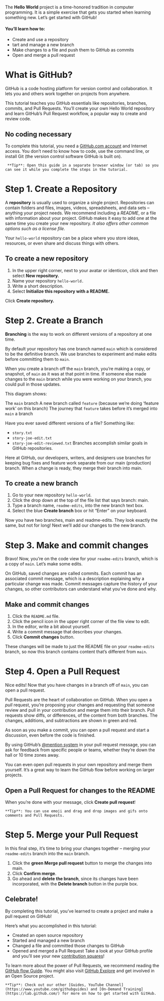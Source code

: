 The **Hello World** project is a time-honored tradition in computer programming. It is a simple exercise that gets you started when learning something new. Let’s get started with GitHub!

#### You’ll learn how to:

* Create and use a repository
* tart and manage a new branch
* Make changes to a file and push them to GitHub as commits
* Open and merge a pull request

# What is GitHub?
GitHub is a code hosting platform for version control and collaboration. It lets you and others work together on projects from anywhere.

This tutorial teaches you GitHub essentials like repositories, branches, commits, and Pull Requests. You’ll create your own Hello World repository and learn GitHub’s Pull Request workflow, a popular way to create and review code.

## No coding necessary
To complete this tutorial, you need a [GitHub.com account](https://github.com) and Internet access. You don’t need to know how to code, use the command line, or install Git (the version control software GitHub is built on).

     **Tip**: Open this guide in a separate browser window (or tab) so you can see it while you complete the steps in the tutorial.

# Step 1. Create a Repository
A **repository** is usually used to organize a single project. Repositories can contain folders and files, images, videos, spreadsheets, and data sets – anything your project needs. We recommend including a <i>README</i>, or a file with information about your project. GitHub makes it easy to add one at the same time you create your new repository. <i>It also offers other common options such as a license file.</i>

Your `hello-world` repository can be a place where you store ideas, resources, or even share and discuss things with others.

## To create a new repository
1. In the upper right corner, next to your avatar or identicon, click  and then select **New repository.**
2. Name your repository `hello-world.`
3. Write a short description.
4. Select **Initialize this repository with a README.**





Click **Create repository.**


# Step 2. Create a Branch
**Branching** is the way to work on different versions of a repository at one time.

By default your repository has one branch named `main` which is considered to be the definitive branch. We use branches to experiment and make edits before committing them to `main`.

When you create a branch off the `main` branch, you’re making a copy, or snapshot, of `main` as it was at that point in time. If someone else made changes to the `main` branch while you were working on your branch, you could pull in those updates.

This diagram shows:

The `main` branch
A new branch called `feature` (because we’re doing ‘feature work’ on this branch)
The journey that `feature` takes before it’s merged into `main`
a branch



Have you ever saved different versions of a file? Something like:

* `story.txt`
* `story-joe-edit.txt`
* `story-joe-edit-reviewed.txt`
Branches accomplish similar goals in GitHub repositories.

Here at GitHub, our developers, writers, and designers use branches for keeping bug fixes and feature work separate from our main (production) branch. When a change is ready, they merge their branch into main.

## To create a new branch
1. Go to your new repository `hello-world`.
2. Click the drop down at the top of the file list that says branch: main.
3. Type a branch name, `readme-edits`, into the new branch text box.
4. Select the blue **Create branch** box or hit “Enter” on your keyboard.





Now you have two branches, main and readme-edits. They look exactly the same, but not for long! Next we’ll add our changes to the new branch.


# Step 3. Make and commit changes
Bravo! Now, you’re on the code view for your `readme-edits` branch, which is a copy of `main`. Let’s make some edits.

On GitHub, saved changes are called commits. Each commit has an associated commit message, which is a description explaining why a particular change was made. Commit messages capture the history of your changes, so other contributors can understand what you’ve done and why.

## Make and commit changes
1. Click the `README.md` file.
2. Click the  pencil icon in the upper right corner of the file view to edit.
3. In the editor, write a bit about yourself.
4. Write a commit message that describes your changes.
5. Click **Commit changes** button.




These changes will be made to just the README file on your `readme-edits` branch, so now this branch contains content that’s different from `main`.


# Step 4. Open a Pull Request
Nice edits! Now that you have changes in a branch off of `main`, you can open a pull request.

Pull Requests are the heart of collaboration on GitHub. When you open a <i>pull</i> request, you’re proposing your changes and requesting that someone review and pull in your contribution and merge them into their branch. Pull requests show diffs, or differences, of the content from both branches. The changes, additions, and subtractions are shown in green and red.

As soon as you make a commit, you can open a pull request and start a discussion, even before the code is finished.

By using GitHub’s [@mention system](https://docs.github.com/en/free-pro-team@latest/github/writing-on-github/about-writing-and-formatting-on-github#text-formatting-toolbar) in your pull request message, you can ask for feedback from specific people or teams, whether they’re down the hall or 10 time zones away.

You can even open pull requests in your own repository and merge them yourself. It’s a great way to learn the GitHub flow before working on larger projects.

## Open a Pull Request for changes to the README




When you’re done with your message, click **Create pull request**!

    **Tip**: You can use emoji and drag and drop images and gifs onto comments and Pull Requests.


# Step 5. Merge your Pull Request
In this final step, it’s time to bring your changes together – merging your `readme-edits` branch into the `main` branch.

1. Click the **green Merge pull request** button to merge the changes into main.
2. Click **Confirm merge**.
3. Go ahead and **delete the branch**, since its changes have been incorporated, with the **Delete branch** button in the purple box.




## Celebrate!
By completing this tutorial, you’ve learned to create a project and make a pull request on GitHub!

Here’s what you accomplished in this tutorial:

* Created an open source repository
* Started and managed a new branch
* Changed a file and committed those changes to GitHub
* Opened and merged a Pull Request
Take a look at your GitHub profile and you’ll see your new [contribution squares](https://docs.github.com/en/free-pro-team@latest/github/setting-up-and-managing-your-github-profile/viewing-contributions-on-your-profile)!

To learn more about the power of Pull Requests, we recommend reading the [GitHub flow Guide](https://guides.github.com/introduction/flow/). You might also visit [GitHub Explore](https://github.com/explore) and get involved in an Open Source project.

    **Tip**: Check out our other [Guides, YouTube Channel](https://www.youtube.com/githubguides) and [On-Demand Training](https://lab.github.com/) for more on how to get started with GitHub.


